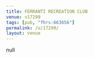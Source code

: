 ```yaml
---
title: FERRANTI RECREATION CLUB
venue: v17299
tags: [pub, "fhrs:663656"]
permalink: /v/17299/
layout: venue
---
```

null